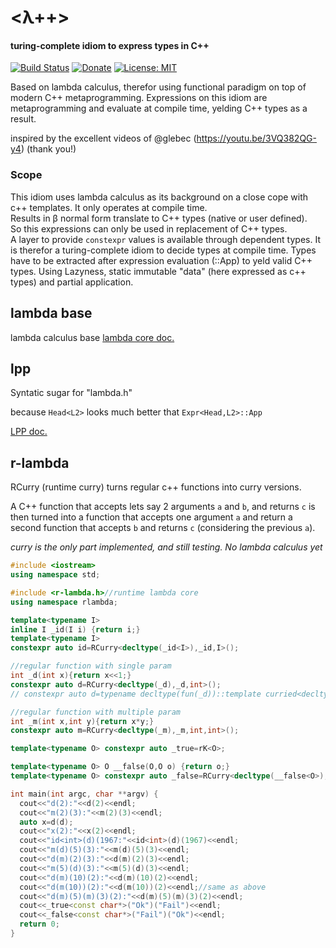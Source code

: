 # <λ++>
#### turing-complete idiom to express types in C++

[![Build Status](https://travis-ci.com/neu-rah/lpp.svg?branch=master)](https://travis-ci.org/neu-rah/lpp)
[![Donate](https://img.shields.io/badge/Donate-PayPal-green.svg)](https://www.paypal.me/ruihfazevedo)
[![License: MIT](https://img.shields.io/github/license/neu-rah/lpp)](https://spdx.org/licenses/MIT.html)

Based on lambda calculus, therefor using functional paradigm on top of modern C++ metaprogramming. Expressions on this idiom are metaprogramming and evaluate at compile time, yelding C++ types as a result.  

inspired by the excellent videos of @glebec (https://youtu.be/3VQ382QG-y4) (thank you!)

### Scope  
This idiom uses lambda calculus as its background on a close cope with c++ templates.
It only operates at compile time.  
Results in β normal form translate to C++ types (native or user defined).  
So this expressions can only be used in replacement of C++ types.  
A layer to provide `constexpr` values is available through dependent types.
It is therefor a turing-complete idiom to decide types at compile time.
Types have to be extracted after expression evaluation (::App) to yeld valid C++ types.
Using Lazyness, static immutable "data" (here expressed as c++ types) and partial application.

## lambda base

lambda calculus base [lambda core doc.](./LAMBDA.md)

## lpp

Syntatic sugar for "lambda.h"

 because `Head<L2>` looks much better that `Expr<Head,L2>::App`

[LPP doc.](./LPP.md)

## r-lambda

RCurry (runtime curry)
turns regular c++ functions into curry versions.

A C++ function that accepts lets say 2 arguments `a` and `b`, and returns `c` is then turned into a function that accepts one argument `a` and return a second function that accepts `b` and returns `c` (considering the previous `a`).

_curry is the only part implemented, and still testing. No lambda calculus yet_

```c++
#include <iostream>
using namespace std;

#include <r-lambda.h>//runtime lambda core
using namespace rlambda;

template<typename I>
inline I _id(I i) {return i;}
template<typename I>
constexpr auto id=RCurry<decltype(_id<I>),_id,I>();

//regular function with single param
int _d(int x){return x<<1;}
constexpr auto d=RCurry<decltype(_d),_d,int>();
// constexpr auto d=typename decltype(fun(_d))::template curried<decltype(_d),_d>;

//regular function with multiple param
int _m(int x,int y){return x*y;}
constexpr auto m=RCurry<decltype(_m),_m,int,int>();

template<typename O> constexpr auto _true=rK<O>;

template<typename O> O __false(O,O o) {return o;}
template<typename O> constexpr auto _false=RCurry<decltype(__false<O>),__false<O>,O,O>();

int main(int argc, char **argv) {
  cout<<"d(2):"<<d(2)<<endl;
  cout<<"m(2)(3):"<<m(2)(3)<<endl;
  auto x=d(d);
  cout<<"x(2):"<<x(2)<<endl;
  cout<<"id<int>(d)(1967:"<<id<int>(d)(1967)<<endl;
  cout<<"m(d)(5)(3):"<<m(d)(5)(3)<<endl;
  cout<<"d(m)(2)(3):"<<d(m)(2)(3)<<endl;
  cout<<"m(5)(d)(3):"<<m(5)(d)(3)<<endl;
  cout<<"d(m)(10)(2):"<<d(m)(10)(2)<<endl;
  cout<<"d(m(10))(2):"<<d(m(10))(2)<<endl;//same as above
  cout<<"d(m)(5)(m)(3)(2):"<<d(m)(5)(m)(3)(2)<<endl;
  cout<<_true<const char*>("Ok")("Fail")<<endl;
  cout<<_false<const char*>("Fail")("Ok")<<endl;
  return 0;
}
```
